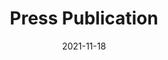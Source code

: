 ---
layout: external
redirect_url: https://audioboom.com/posts/7980988-the-future-of-audio-description
title:  Press Publication
description: On 18 November 2021, RNIB Connect Radio interviewed Mariana in their 1023th episode titled The Future of Audio Description? 
date:   2021-11-18 
image:  '/images/2015-02-04-press-rnib.jpg'
tags:   [press]
---